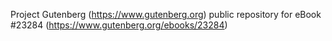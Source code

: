 Project Gutenberg (https://www.gutenberg.org) public repository for eBook #23284 (https://www.gutenberg.org/ebooks/23284)
